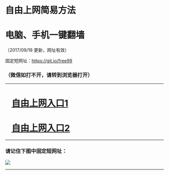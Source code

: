 ﻿# 自由上网简易方法

# 电脑、手机一键翻墙

（2017/09/18 更新，网址有效）

固定短网址：https://git.io/free99

### （微信如打不开，请转到浏览器打开）


***





# &nbsp;&nbsp; <a href="http://ft1324414254.fwq-tz1005.info/fwqtz01.html?t=091800111931 " target="_blank">自由上网入口1</a>
# &nbsp;&nbsp; <a href="http://ft2756832157.fwq-tz1006.info/fwqtz02.html?t=091800130922 " target="_blank">自由上网入口2</a>
***

### 请记住下图中固定短网址：

<img src="https://s3-us-west-2.amazonaws.com/fwq-1001/yjfq-20170905okok.png" /> 


***

